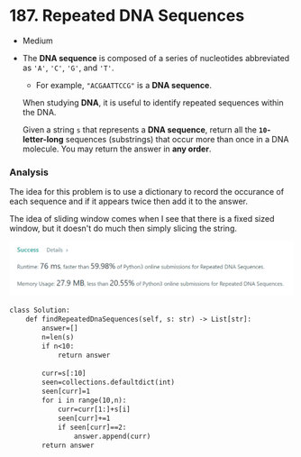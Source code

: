 # 187. Repeated DNA Sequences

* Medium
*   The **DNA sequence** is composed of a series of nucleotides abbreviated as `'A'`, `'C'`, `'G'`, and `'T'`.

    * For example, `"ACGAATTCCG"` is a **DNA sequence**.

    When studying **DNA**, it is useful to identify repeated sequences within the DNA.

    Given a string `s` that represents a **DNA sequence**, return all the **`10`-letter-long** sequences (substrings) that occur more than once in a DNA molecule. You may return the answer in **any order**.

### Analysis&#x20;

The idea for this problem is to use a dictionary to record the occurance of each sequence and if it appears twice then add it to the answer.&#x20;

The idea of sliding window comes when I see that there is a fixed sized window, but it doesn't do much then simply slicing the string.&#x20;

![](<../.gitbook/assets/image (20) (1) (1).png>)

```
class Solution:
    def findRepeatedDnaSequences(self, s: str) -> List[str]:
        answer=[]
        n=len(s)
        if n<10:
            return answer
        
        curr=s[:10]
        seen=collections.defaultdict(int)
        seen[curr]=1
        for i in range(10,n):
            curr=curr[1:]+s[i]
            seen[curr]+=1
            if seen[curr]==2:
                answer.append(curr)
        return answer
```
